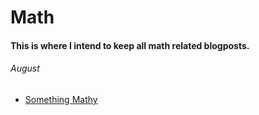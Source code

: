# Math
#### This is where I intend to keep all math related blogposts.

###### August

* [Something Mathy](_posts/2020-02-26-flake-it-till-you-make-it.md)